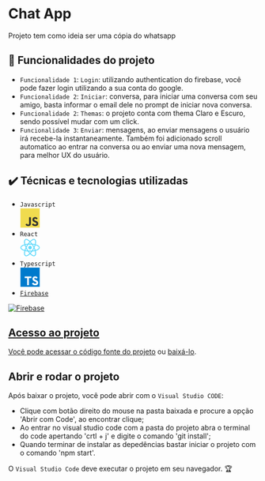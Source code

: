 <h1>Chat App</h1>
<p>Projeto tem como ideia ser uma cópia do whatsapp</p>

## :hammer: Funcionalidades do projeto

- `Funcionalidade 1`: `Login`: utilizando authentication do firebase, você pode fazer login utilizando a sua conta do google.
- `Funcionalidade 2`: `Iniciar`: conversa, para iniciar uma conversa com seu amigo, basta informar o email dele no prompt de iniciar nova conversa.
- `Funcionalidade 2`: `Themas`: o projeto conta com thema Claro e Escuro, sendo possível mudar com um click.
- `Funcionalidade 3`: `Enviar`: mensagens, ao enviar mensagens o usuário irá recebe-la instantaneamente. Também foi adicionado scroll automatico ao entrar na conversa ou ao enviar uma nova mensagem, para melhor UX do usuário.

## ✔️ Técnicas e tecnologias utilizadas

- ``Javascript`` <br>
<a href="https://developer.mozilla.org/pt-BR/docs/Web/JavaScript" target="_blank"> <img src="https://raw.githubusercontent.com/devicons/devicon/master/icons/javascript/javascript-original.svg" alt="javascript" width="40" height="40"/> </a>
- ``React`` <br>
<a href="https://pt-br.reactjs.org/" target="_blank"> <img src="https://raw.githubusercontent.com/devicons/devicon/master/icons/react/react-original.svg" alt="react" width="40" height="40"/> </a>
- ``Typescript``<br>
<a href="https://www.typescriptlang.org/" target="_blank"> <img src="https://raw.githubusercontent.com/devicons/devicon/master/icons/typescript/typescript-original.svg" alt="Typescript" width="40" height="40"/> 
- ``Firebase``<br>
</a>
<a href="https://firebase.google.com/?gclid=Cj0KCQjwxIOXBhCrARIsAL1QFCbnm84Qcmm3XDEp2anwuJGO12pplq7QGkP9DkQh3eDZvDJDxsG4c3IaArJEEALw_wcB&gclsrc=aw.ds" target="_blank"> <img src="https://camo.githubusercontent.com/b60dbebe62aa667888aeb73e44c20f828aa5681cfdb0824730e147564fd7f92c/68747470733a2f2f6d706e672e706e67666c792e636f6d2f32303138303431372f7073652f6b697373706e672d66697265626173652d636c6f75642d6d6573736167696e672d636f6d70757465722d69636f6e732d676f6f676c652d636c6f2d6769746875622d35616435643363653233396362362e383532353233313631353233393632383330313435392e6a7067" alt="Firebase" width="40" height="40"/> 

## Acesso ao projeto

Você pode [acessar o código fonte do projeto](https://github.com/riamxpp/chat-app) ou [baixá-lo](https://github.com/riamxpp/chat-app/archive/refs/heads/master.zip).

## Abrir e rodar o projeto

Após baixar o projeto, você pode abrir com o `Visual Studio CODE`:

- Clique com botão direito do mouse na pasta baixada e procure a opção 'Abrir com Code', ao encontrar clique;
- Ao entrar no visual studio code com a pasta do projeto abra o terminal do code apertando 'crtl + j' e digite o comando 'git install';
- Quando terminar de instalar as depedências bastar iniciar o projeto com o comando 'npm start'.

O `Visual Studio Code` deve executar o projeto em seu navegador. 🏆 
